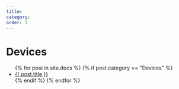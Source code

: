 ```yaml
---
title: 
category:
order: 1
---
```


# Devices

<ul>
  {% for post in site.docs %}
	{% if post.category == "Devices" %}
		<li><a href="{{ site.baseurl }}{{ post.url }}">{{ post.title }}</a></li>
	{% endif %}
  {% endfor %}
</ul>